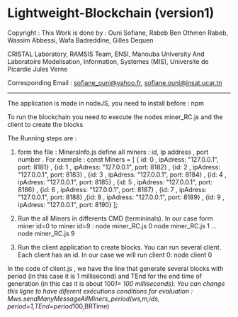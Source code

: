 # Lightweight-Blockchain (version1)
Copyright : This Work is done by :  Ouni Sofiane, Rabeb Ben Othmen Rabeb, Wassim Abbessi, Wafa Badreddine,  Gilles Dequen

CRISTAL Laboratory, RAMSIS Team, ENSI, Manouba University
And
Laboratoire Modelisation, Information, Systemes (MIS), Universite de Picardie Jules Verne

Corresponding Email : sofiane_ouni@yahoo.fr, sofiane.ouni@insat.ucar.tn
********************************************************************************************************

The application is made in nodeJS, you need to install before : npm

To run the blockchain you need to execute the nodes miner_RC.js  and the client to create the blocks 

The Running steps are : 
1. form the file : MinersInfo.js define all miners :  id, Ip address , port number . For exemple :
const Miners = [
    { id: 0 ,  ipAdress: "127.0.0.1",  port: 8181}
   , {id: 1 , ipAdress: "127.0.0.1",   port: 8182}
   , {id: 2 , ipAdress: "127.0.0.1",   port: 8183}
   , {id: 3 , ipAdress: "127.0.0.1",   port: 8184}
   , {id: 4 , ipAdress: "127.0.0.1",   port: 8185}
  , {id: 5 , ipAdress: "127.0.0.1",   port: 8186}
   , {id: 6 , ipAdress: "127.0.0.1",   port: 8187}
   , {id: 7 , ipAdress: "127.0.0.1",   port: 8188}
   ,{id: 8 , ipAdress: "127.0.0.1",   port: 8189}
   , {id: 9 , ipAdress: "127.0.0.1",   port: 8190}
    ];

2. Run the all Miners in differents CMD (termininals). In our case form miner id=0 to miner id=9  :
   node miner_RC.js 0
   node miner_RC.js 1
   ...
   node miner_RC.js 9

3. Run the client application to create blocks. You can run several client. Each client has an id. In our case we will run client 0:
node client 0

In the code of client.js , we have the line that generate several blocks with period (in this case it is 1 millisecond) and TEnd for the end time of generation (in this cas it is about 100*1= 100 milliseconds). You can change this ligne to have diferent exécutions conditions for evaluation :
Mws.sendManyMessageAllMiners_period(ws,m,ids, period=1,TEnd=period*100,BRTime)

   
